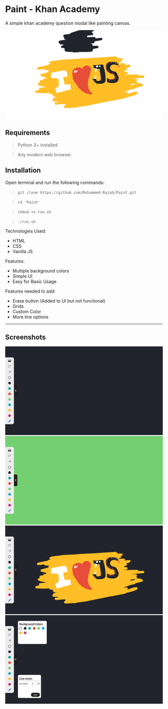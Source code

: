 # Paint - Khan Academy

A simple khan academy question modal like painting canvas.

![I love js art](img/Screenshots/ily-js-2.png)

## Requirements
> Python 3+ installed

> Any modern web browser.


## Installation
Open terminal and run the following commands:
> `git clone https://github.com/Muhammed-Rajab/Paint.git`

> `cd 'Paint'`


> `chmod +x run.sh`


> `./run.sh`


Technologies Used:

* HTML
* CSS
* Vanilla JS



Features:

* Multiple background colors
* Simple UI
* Easy for Basic Usage

Features needed to add:

* Erase button (Added to UI but not functional)
* Grids
* Custom Color
* More line options

<hr>

## Screenshots
![screenshot1](img/Screenshots/s1-bb.png)
![screenshot2](img/Screenshots/s1-bg.png)
![screenshot3](img/Screenshots/ily-js.png)
![screenshot4](img/Screenshots/menu.png)
